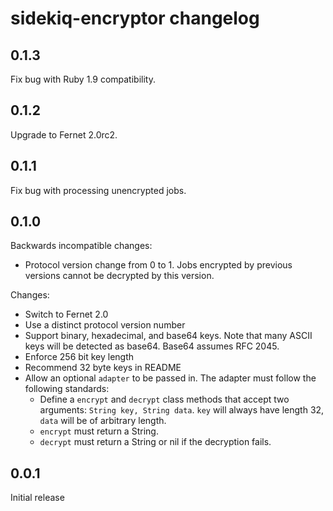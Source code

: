 # sidekiq-encryptor changelog

## 0.1.3

Fix bug with Ruby 1.9 compatibility.

## 0.1.2

Upgrade to Fernet 2.0rc2.

## 0.1.1

Fix bug with processing unencrypted jobs.

## 0.1.0

Backwards incompatible changes:

* Protocol version change from 0 to 1. Jobs encrypted by previous
  versions cannot be decrypted by this version.

Changes:

* Switch to Fernet 2.0
* Use a distinct protocol version number
* Support binary, hexadecimal, and base64 keys. Note that many ASCII
  keys will be detected as base64. Base64 assumes RFC 2045.
* Enforce 256 bit key length
* Recommend 32 byte keys in README
* Allow an optional `adapter` to be passed in. The adapter must follow
  the following standards:
  * Define a `encrypt` and `decrypt` class methods that accept two
    arguments: `String key, String data`. `key` will always have length
    32, `data` will be of arbitrary length.
  * `encrypt` must return a String.
  * `decrypt` must return a String or nil if the decryption fails.

## 0.0.1

Initial release
